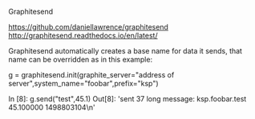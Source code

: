 Graphitesend

https://github.com/daniellawrence/graphitesend
http://graphitesend.readthedocs.io/en/latest/


Graphitesend automatically creates a base name for data it sends, that name can be overridden as in this example:

g = graphitesend.init(graphite_server="address of server",system_name="foobar",prefix="ksp")

In [8]: g.send("test",45.1)
Out[8]: 'sent 37 long message: ksp.foobar.test 45.100000 1498803104\n'

